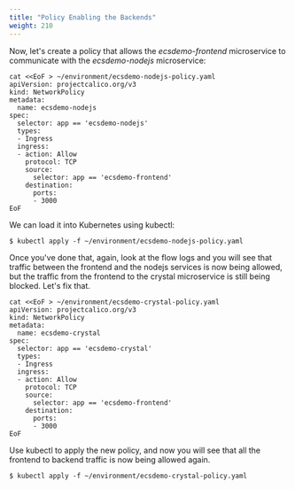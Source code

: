 ```yaml
---
title: "Policy Enabling the Backends"
weight: 210
---
```


Now, let's create a policy that allows the _ecsdemo-frontend_ microservice to
communicate with the _ecsdemo-nodejs_ microservice:

```
cat <<EoF > ~/environment/ecsdemo-nodejs-policy.yaml
apiVersion: projectcalico.org/v3
kind: NetworkPolicy
metadata:
  name: ecsdemo-nodejs
spec:
  selector: app == 'ecsdemo-nodejs'
  types:
  - Ingress
  ingress:
  - action: Allow
    protocol: TCP
    source:
      selector: app == 'ecsdemo-frontend'
    destination:
      ports:
      - 3000
EoF
```

We can load it into Kubernetes using kubectl:

```
$ kubectl apply -f ~/environment/ecsdemo-nodejs-policy.yaml
```

Once you've done that, again, look at the flow logs and you will see that traffic
between the frontend and the nodejs services is now being allowed, but the traffic
from the frontend to the crystal microservice is still being blocked.  Let's fix that.

```
cat <<EoF > ~/environment/ecsdemo-crystal-policy.yaml
apiVersion: projectcalico.org/v3
kind: NetworkPolicy
metadata:
  name: ecsdemo-crystal
spec:
  selector: app == 'ecsdemo-crystal'
  types:
  - Ingress
  ingress:
  - action: Allow
    protocol: TCP
    source:
      selector: app == 'ecsdemo-frontend'
    destination:
      ports:
      - 3000
EoF
```

Use kubectl to apply the new policy, and now you will see that all the frontend
to backend traffic is now being allowed again.
```
$ kubectl apply -f ~/environment/ecsdemo-crystal-policy.yaml
```
